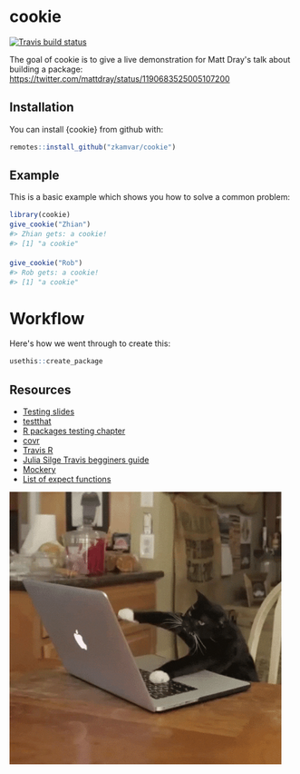
# cookie

  <!-- badges: start -->
  [![Travis build status](https://travis-ci.org/zkamvar/cookie.svg?branch=master)](https://travis-ci.org/zkamvar/cookie)
  <!-- badges: end -->

The goal of cookie is to give a live demonstration for Matt Dray's talk about 
building a package: https://twitter.com/mattdray/status/1190683525005107200

## Installation

You can install {cookie} from github with:

```r
remotes::install_github("zkamvar/cookie")
```

## Example

This is a basic example which shows you how to solve a common problem:

``` r
library(cookie)
give_cookie("Zhian")
#> Zhian gets: a cookie!
#> [1] "a cookie"

give_cookie("Rob")
#> Rob gets: a cookie!
#> [1] "a cookie"
```

# Workflow

Here's how we went through to create this:

```r
usethis::create_package
```

## Resources

* [Testing slides](https://github.com/r-ash/testing)
* [testthat](https://testthat.r-lib.org/)
* [R packages testing chapter](http://r-pkgs.had.co.nz/tests.html)
* [covr](https://github.com/r-lib/covr)
* [Travis R](https://docs.travis-ci.com/user/languages/r/)
* [Julia Silge Travis begginers guide](https://juliasilge.com/blog/beginners-guide-to-travis/)
* [Mockery](https://github.com/r-lib/mockery)
* [List of expect functions](https://testthat.r-lib.org/reference/index.html)

![](images/cat.gif)
